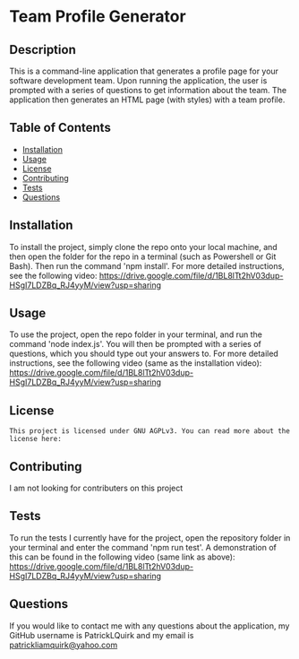 
# Team Profile Generator

## Description
This is a command-line application that generates a profile page for your software development team. Upon running the application, the user is prompted with a series of questions to get information about the team. The application then generates an HTML page (with styles) with a team profile.

## Table of Contents

- [Installation](#installation)
- [Usage](#usage)
- [License](#license)
- [Contributing](#contributing)
- [Tests](#tests)
- [Questions](#questions)

## Installation
To install the project, simply clone the repo onto your local machine, and then open the folder for the repo in a terminal (such as Powershell or Git Bash). Then run the command 'npm install'. For more detailed instructions, see the following video: https://drive.google.com/file/d/1BL8lTt2hV03dup-HSgI7LDZBq_RJ4yyM/view?usp=sharing

## Usage
To use the project, open the repo folder in your terminal, and run the command 'node index.js'. You will then be prompted with a series of questions, which you should type out your answers to. For more detailed instructions, see the following video (same as the installation video): https://drive.google.com/file/d/1BL8lTt2hV03dup-HSgI7LDZBq_RJ4yyM/view?usp=sharing

## License

    This project is licensed under GNU AGPLv3. You can read more about the license here: 
    

## Contributing
I am not looking for contributers on this project

## Tests
To run the tests I currently have for the project, open the repository folder in your terminal and enter the command 'npm run test'. A demonstration of this can be found in the following video (same link as above): https://drive.google.com/file/d/1BL8lTt2hV03dup-HSgI7LDZBq_RJ4yyM/view?usp=sharing

## Questions
If you would like to contact me with any questions about the application, my GitHub username is PatrickLQuirk and my email is patrickliamquirk@yahoo.com

